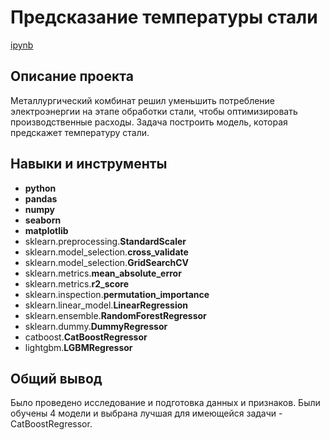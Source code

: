 # Предсказание температуры стали

[ipynb](https://github.com/cenzukari/Portfolio/blob/main/Steel%20Temperature/steel_temperature_forecast.ipynb)

## Описание проекта

Металлургический комбинат решил уменьшить потребление электроэнергии на этапе обработки стали, чтобы оптимизировать производственные расходы. Задача построить модель, которая предскажет температуру стали. 

## Навыки и инструменты

- **python**
- **pandas**
- **numpy**
- **seaborn**
- **matplotlib**
- sklearn.preprocessing.**StandardScaler**
- sklearn.model_selection.**cross_validate**
- sklearn.model_selection.**GridSearchCV**
- sklearn.metrics.**mean_absolute_error**
- sklearn.metrics.**r2_score**
- sklearn.inspection.**permutation_importance**
- sklearn.linear_model.**LinearRegression**
- sklearn.ensemble.**RandomForestRegressor**
- sklearn.dummy.**DummyRegressor**
- catboost.**CatBoostRegressor**
- lightgbm.**LGBMRegressor**


## 

## Общий вывод

Было проведено исследование и подготовка данных и признаков. Были обучены 4 модели и выбрана лучшая для имеющейся задачи - CatBoostRegressor.
